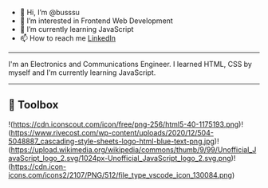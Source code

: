- 👋 Hi, I’m @busssu
- 👀 I’m interested in Frontend Web Development
- 🌱 I’m currently learning JavaScript
- 📫 How to reach me [LinkedIn](https://www.linkedin.com/in/busrabiner/)

---

I'm an Electronics and Communications Engineer. I learned HTML, CSS by myself and I'm currently learning JavaScript.

---

## 🧰 Toolbox

!(https://cdn.iconscout.com/icon/free/png-256/html5-40-1175193.png)!(https://www.rivecost.com/wp-content/uploads/2020/12/504-5048887_cascading-style-sheets-logo-html-blue-text-png.jpg)!(https://upload.wikimedia.org/wikipedia/commons/thumb/9/99/Unofficial_JavaScript_logo_2.svg/1024px-Unofficial_JavaScript_logo_2.svg.png)!(https://cdn.icon-icons.com/icons2/2107/PNG/512/file_type_vscode_icon_130084.png)

<!---
busssu/busssu is a ✨ special ✨ repository because its `README.md` (this file) appears on your GitHub profile.
You can click the Preview link to take a look at your changes.
--->
